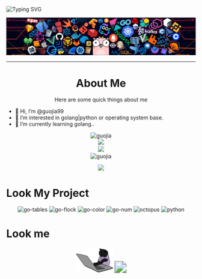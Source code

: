 

![Typing SVG](https://readme-typing-svg.herokuapp.com?font=Roboto&pause=1000&color=1DEBF7FF&center=true&width=435&lines=Welcome+to+the+code+world+of+Guojia)

<img src="./image/header.png" style="zoom:100%;" />

---
<center> <h1>About Me</h1></center>
<center>Here are some quick things about me</center>

- 👋 Hi, I’m @guojia99
- 👀 I’m interested in golang|python or operating system base.
- 🌱 I’m currently learning golang..

<center><div><img src="https://github-readme-stats.vercel.app/api?username=guojia99&theme=dracula&show_icons=true" alt="guojia" style="zoom:100%;"/></div></center>

<div align="center">
    <img height="200px" src="https://github-readme-streak-stats.herokuapp.com/?user=guojia99&theme=dracula&show_icons=true""/>
</div>

<center><img src="https://server.dooboo.io/github-stats/guojia99" width="600" /></center>

<center><img src="http://github-profile-summary-cards.vercel.app/api/cards/profile-details?username=guojia99&theme=dracula&show_icons=true" alt="guojia" style="zoom:100%;" /></center>

<p align="center">
<img src="https://github-profile-trophy.vercel.app/?username=guojia99&theme=dracula&no-frame=true&row=1&&margin-w=30&no-bg=true">

# Look My Project

<center>
<img src="https://github-readme-stats.vercel.app/api/pin/?username=guojia99&repo=go-tables&show_owner=true&theme=dracula" alt="go-tables" style="zoom:100%;" />
<img src="https://github-readme-stats.vercel.app/api/pin/?username=guojia99&repo=go-flock&show_owner=true&theme=dracula" alt="go-flock" style="zoom:100%;" />
<img src="https://github-readme-stats.vercel.app/api/pin/?username=guojia99&repo=go-color&show_owner=true&theme=dracula" alt="go-color" style="zoom:100%;" />
<img src="https://github-readme-stats.vercel.app/api/pin/?username=guojia99&repo=go-num&show_owner=true&theme=dracula" alt="go-num" style="zoom:100%;" />
<img src="https://github-readme-stats.vercel.app/api/pin/?username=guojia99&repo=octopus&show_owner=true&theme=dracula" alt="octopus" style="zoom:100%;" />
<img src="https://github-readme-stats.vercel.app/api/pin/?username=guojia99&repo=python&show_owner=true&theme=dracula" alt="python" style="zoom:100%;" />
</center>



# Look me

<p align="center">
<img src="./image/cat.gif" width="100">

<img src="https://profile-counter.glitch.me/guojia99/count.svg" style="zoom:200%;" />



</a>

